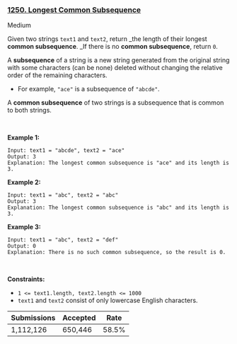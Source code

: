 ### [1250. Longest Common Subsequence](https://leetcode.com/problems/longest-common-subsequence/)

Medium

Given two strings `` text1 `` and `` text2 ``, return _the length of their longest __common subsequence__. _If there is no __common subsequence__, return `` 0 ``.

A __subsequence__ of a string is a new string generated from the original string with some characters (can be none) deleted without changing the relative order of the remaining characters.

*   For example, `` "ace" `` is a subsequence of `` "abcde" ``.

A __common subsequence__ of two strings is a subsequence that is common to both strings.

 

<strong class="example">Example 1:</strong>

```
Input: text1 = "abcde", text2 = "ace" 
Output: 3  
Explanation: The longest common subsequence is "ace" and its length is 3.
```

<strong class="example">Example 2:</strong>

```
Input: text1 = "abc", text2 = "abc"
Output: 3
Explanation: The longest common subsequence is "abc" and its length is 3.
```

<strong class="example">Example 3:</strong>

```
Input: text1 = "abc", text2 = "def"
Output: 0
Explanation: There is no such common subsequence, so the result is 0.
```

 

__Constraints:__

*   `` 1 <= text1.length, text2.length <= 1000 ``
*   `` text1 `` and `` text2 `` consist of only lowercase English characters.

| Submissions    | Accepted     | Rate   |
| -------------- | ------------ | ------ |
| 1,112,126 | 650,446 | 58.5% |